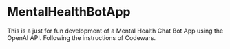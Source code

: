 # MentalHealthBotApp
This is a just for fun development of a Mental Health Chat Bot App using the OpenAI API. Following the instructions of Codewars.
